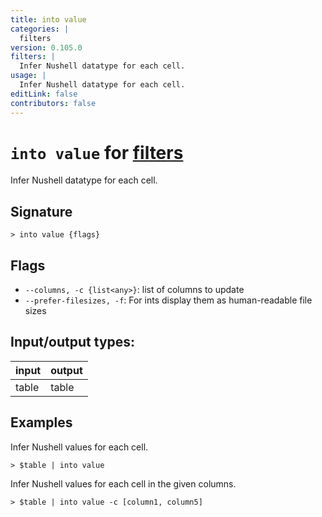 ```yaml
---
title: into value
categories: |
  filters
version: 0.105.0
filters: |
  Infer Nushell datatype for each cell.
usage: |
  Infer Nushell datatype for each cell.
editLink: false
contributors: false
---
```

<!-- This file is automatically generated. Please edit the command in https://github.com/nushell/nushell instead. -->

# `into value` for [filters](/commands/categories/filters.md)

<div class='command-title'>Infer Nushell datatype for each cell.</div>

## Signature

```> into value {flags} ```

## Flags

 -  `--columns, -c {list<any>}`: list of columns to update
 -  `--prefer-filesizes, -f`: For ints display them as human-readable file sizes


## Input/output types:

| input | output |
| ----- | ------ |
| table | table  |
## Examples

Infer Nushell values for each cell.
```nu
> $table | into value

```

Infer Nushell values for each cell in the given columns.
```nu
> $table | into value -c [column1, column5]

```
